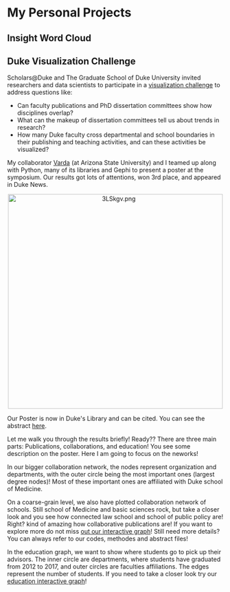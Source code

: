 # My Personal Projects

## Insight Word Cloud


## Duke Visualization Challenge

Scholars@Duke and The Graduate School of Duke University invited researchers and data scientists to participate in a [visualization challenge](https://rc.duke.edu/scholars-vis-challenge/) to address questions like:

- Can faculty publications and PhD dissertation committees show how disciplines overlap?
- What can the makeup of dissertation committees tell us about trends in research?
- How many Duke faculty cross departmental and school boundaries in their publishing and teaching activities, and can these activities be visualized?
 
My collaborator [Varda](https://github.com/vfaghirh) (at Arizona State University) and I teamed up along with Python, many of its libraries and Gephi to present a poster at the symposium. Our results got lots of attentions, won 3rd place, and appeared in Duke News.

<div align="center">
<img src="https://vgy.me/3LSkgv.png" alt="3LSkgv.png" height="500px">
</div> 

Our Poster is now in Duke's Library and can be cited. You can see the abstract [here](http://hdl.handle.net/10161/16026/).

Let me walk you through the results briefly! Ready?? There are three main parts: Publications, collaborations, and education!
You see some description on the poster. Here I am going to focus on the neworks!

In our bigger collaboration network, the nodes represent organization and departments, with the outer circle being the most important ones (largest degree nodes)! Most of these important ones are affiliated with Duke school of Medicine.

On a coarse-grain level, we also have plotted collaboration network of schools. Still school of Medicine and basic sciences rock, but take a closer look and you see how connected law school and school of public policy are! Right? kind of amazing how collaborative publications are! If you want to explore more do not miss [out our interactive graph](https://aghilzadeh.github.io/Duke_Collaborations/)! Still need more details? You can always refer to our codes, methodes and abstract files!  

In the education graph, we want to show where students go to pick up their advisors. The inner circle are departments, where students have graduated from 2012 to 2017, and outer circles are faculties affiliations. The edges represent the number of students. If you need to take a closer look try our [education interactive graph](https://aghilzadeh.github.io/Duke_Education/)!
